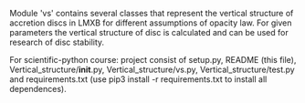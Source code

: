 Module 'vs' contains several classes that represent the vertical 
structure of accretion discs in LMXB for different assumptions 
of opacity law. For given parameters the vertical structure of 
disc is calculated and can be used for research of disc stability. 

For scientific-python course: project consist of setup.py, README (this file), 
Vertical_structure/__init__.py, Vertical_structure/vs.py, Vertical_structure/test.py 
and requirements.txt (use pip3 install -r requirements.txt to install all dependences).